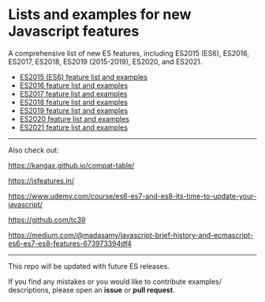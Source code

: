 # Lists and examples for new Javascript features

A comprehensive list of new ES features, including ES2015 (ES6), ES2016, ES2017, ES2018, ES2019 (2015-2019), ES2020, and ES2021.

- [ES2015 (ES6) feature list and examples](ES2015.MD)
- [ES2016 feature list and examples](ES2016.MD)
- [ES2017 feature list and examples](ES2017.MD)
- [ES2018 feature list and examples](ES2018.MD)
- [ES2019 feature list and examples](ES2019.MD)
- [ES2020 feature list and examples](ES2020.MD)
- [ES2021 feature list and examples](ES2021.MD)

---

Also check out:

https://kangax.github.io/compat-table/

https://jsfeatures.in/

https://www.udemy.com/course/es6-es7-and-es8-its-time-to-update-your-javascript/

https://github.com/tc39

https://medium.com/@madasamy/javascript-brief-history-and-ecmascript-es6-es7-es8-features-673973394df4

---

This repo will be updated with future ES releases.

If you find any mistakes or you would like to contribute examples/ descriptions, please open an **issue** or **pull request**.
